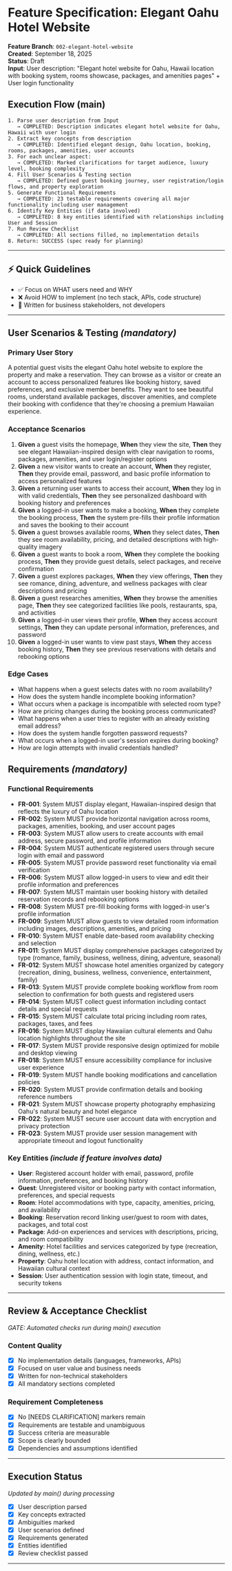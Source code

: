 # Feature Specification: Elegant Oahu Hotel Website

**Feature Branch**: `002-elegant-hotel-website`  
**Created**: September 18, 2025  
**Status**: Draft  
**Input**: User description: "Elegant hotel website for Oahu, Hawaii location with booking system, rooms showcase, packages, and amenities pages" + User login functionality

## Execution Flow (main)
```
1. Parse user description from Input
   → COMPLETED: Description indicates elegant hotel website for Oahu, Hawaii with user login
2. Extract key concepts from description
   → COMPLETED: Identified elegant design, Oahu location, booking, rooms, packages, amenities, user accounts
3. For each unclear aspect:
   → COMPLETED: Marked clarifications for target audience, luxury level, booking complexity
4. Fill User Scenarios & Testing section
   → COMPLETED: Defined guest booking journey, user registration/login flows, and property exploration
5. Generate Functional Requirements
   → COMPLETED: 23 testable requirements covering all major functionality including user management
6. Identify Key Entities (if data involved)
   → COMPLETED: 8 key entities identified with relationships including User and Session
7. Run Review Checklist
   → COMPLETED: All sections filled, no implementation details
8. Return: SUCCESS (spec ready for planning)
```

---

## ⚡ Quick Guidelines
- ✅ Focus on WHAT users need and WHY
- ❌ Avoid HOW to implement (no tech stack, APIs, code structure)
- 👥 Written for business stakeholders, not developers

---

## User Scenarios & Testing *(mandatory)*

### Primary User Story
A potential guest visits the elegant Oahu hotel website to explore the property and make a reservation. They can browse as a visitor or create an account to access personalized features like booking history, saved preferences, and exclusive member benefits. They want to see beautiful rooms, understand available packages, discover amenities, and complete their booking with confidence that they're choosing a premium Hawaiian experience.

### Acceptance Scenarios
1. **Given** a guest visits the homepage, **When** they view the site, **Then** they see elegant Hawaiian-inspired design with clear navigation to rooms, packages, amenities, and user login/register options
2. **Given** a new visitor wants to create an account, **When** they register, **Then** they provide email, password, and basic profile information to access personalized features
3. **Given** a returning user wants to access their account, **When** they log in with valid credentials, **Then** they see personalized dashboard with booking history and preferences
4. **Given** a logged-in user wants to make a booking, **When** they complete the booking process, **Then** the system pre-fills their profile information and saves the booking to their account
5. **Given** a guest browses available rooms, **When** they select dates, **Then** they see room availability, pricing, and detailed descriptions with high-quality imagery
6. **Given** a guest wants to book a room, **When** they complete the booking process, **Then** they provide guest details, select packages, and receive confirmation
7. **Given** a guest explores packages, **When** they view offerings, **Then** they see romance, dining, adventure, and wellness packages with clear descriptions and pricing
8. **Given** a guest researches amenities, **When** they browse the amenities page, **Then** they see categorized facilities like pools, restaurants, spa, and activities
9. **Given** a logged-in user views their profile, **When** they access account settings, **Then** they can update personal information, preferences, and password
10. **Given** a logged-in user wants to view past stays, **When** they access booking history, **Then** they see previous reservations with details and rebooking options

### Edge Cases
- What happens when a guest selects dates with no room availability?
- How does the system handle incomplete booking information?
- What occurs when a package is incompatible with selected room type?
- How are pricing changes during the booking process communicated?
- What happens when a user tries to register with an already existing email address?
- How does the system handle forgotten password requests?
- What occurs when a logged-in user's session expires during booking?
- How are login attempts with invalid credentials handled?

## Requirements *(mandatory)*

### Functional Requirements
- **FR-001**: System MUST display elegant, Hawaiian-inspired design that reflects the luxury of Oahu location
- **FR-002**: System MUST provide horizontal navigation across rooms, packages, amenities, booking, and user account pages
- **FR-003**: System MUST allow users to create accounts with email address, secure password, and profile information
- **FR-004**: System MUST authenticate registered users through secure login with email and password
- **FR-005**: System MUST provide password reset functionality via email verification
- **FR-006**: System MUST allow logged-in users to view and edit their profile information and preferences
- **FR-007**: System MUST maintain user booking history with detailed reservation records and rebooking options
- **FR-008**: System MUST pre-fill booking forms with logged-in user's profile information
- **FR-009**: System MUST allow guests to view detailed room information including images, descriptions, amenities, and pricing
- **FR-010**: System MUST enable date-based room availability checking and selection
- **FR-011**: System MUST display comprehensive packages categorized by type (romance, family, business, wellness, dining, adventure, seasonal)
- **FR-012**: System MUST showcase hotel amenities organized by category (recreation, dining, business, wellness, convenience, entertainment, family)
- **FR-013**: System MUST provide complete booking workflow from room selection to confirmation for both guests and registered users
- **FR-014**: System MUST collect guest information including contact details and special requests
- **FR-015**: System MUST calculate total pricing including room rates, packages, taxes, and fees
- **FR-016**: System MUST display Hawaiian cultural elements and Oahu location highlights throughout the site
- **FR-017**: System MUST provide responsive design optimized for mobile and desktop viewing
- **FR-018**: System MUST ensure accessibility compliance for inclusive user experience
- **FR-019**: System MUST handle booking modifications and cancellation policies
- **FR-020**: System MUST provide confirmation details and booking reference numbers
- **FR-021**: System MUST showcase property photography emphasizing Oahu's natural beauty and hotel elegance
- **FR-022**: System MUST secure user account data with encryption and privacy protection
- **FR-023**: System MUST provide user session management with appropriate timeout and logout functionality

### Key Entities *(include if feature involves data)*
- **User**: Registered account holder with email, password, profile information, preferences, and booking history
- **Guest**: Unregistered visitor or booking party with contact information, preferences, and special requests
- **Room**: Hotel accommodations with type, capacity, amenities, pricing, and availability
- **Booking**: Reservation record linking user/guest to room with dates, packages, and total cost
- **Package**: Add-on experiences and services with descriptions, pricing, and room compatibility
- **Amenity**: Hotel facilities and services categorized by type (recreation, dining, wellness, etc.)
- **Property**: Oahu hotel location with address, contact information, and Hawaiian cultural context
- **Session**: User authentication session with login state, timeout, and security tokens

---

## Review & Acceptance Checklist
*GATE: Automated checks run during main() execution*

### Content Quality
- [x] No implementation details (languages, frameworks, APIs)
- [x] Focused on user value and business needs
- [x] Written for non-technical stakeholders
- [x] All mandatory sections completed

### Requirement Completeness
- [x] No [NEEDS CLARIFICATION] markers remain
- [x] Requirements are testable and unambiguous  
- [x] Success criteria are measurable
- [x] Scope is clearly bounded
- [x] Dependencies and assumptions identified

---

## Execution Status
*Updated by main() during processing*

- [x] User description parsed
- [x] Key concepts extracted
- [x] Ambiguities marked
- [x] User scenarios defined
- [x] Requirements generated
- [x] Entities identified
- [x] Review checklist passed

---

